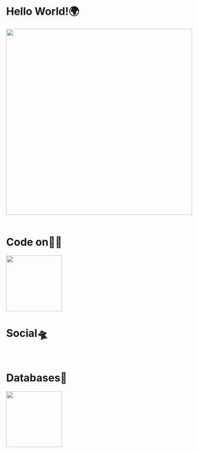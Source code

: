 # <h1>Hello World!🌍</h1>

<div>
    <img src="https://i.gifer.com/NvL.gif" width="500" alt="">
</div>

<br>

# Code on👨‍💻
 
<img width ="150px" src="https://img1.freepng.ru/20180330/rte/kisspng-logo-desktop-wallpaper-computer-icons-clip-art-instagram-5abe0f43df0ec7.6005389915224051879137.jpg">

<br>

# Social🛸

<div style="width: 10px; display: flex; justify-content: left;">
    <img src="https://www.jaspersomsen.com/wp-spullies/uploads/2017/03/instagram-Logo-PNG-Transparent-Background-download.png" alt="">
    <img style=" margin-left: 25px;" src="https://cdn.freebiesupply.com/logos/large/2x/telegram-logo-svg-vector.svg" alt="">
</div>

<br>

# Databases🌌

<img width="150px" src="https://camo.githubusercontent.com/e068b5e89975869212c4ce5fa13a6c29ed5eccd50ca628515f7acc6d1f260ca1/68747470733a2f2f6c6f676f73706e672e6f72672f77702d636f6e74656e742f75706c6f6164732f6e6f64652d6a732e706e67">